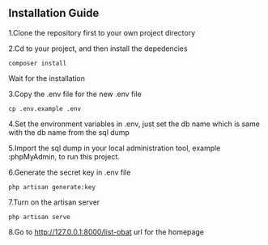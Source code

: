 

## Installation Guide
1.Clone the repository first to your own project directory

2.Cd to your project, and then install the depedencies 
```shell
composer install
```
Wait for the installation

3.Copy the .env file for the new .env file
```shell
cp .env.example .env
```

4.Set the environment variables in .env, just set the db name which is same with the db name from the sql dump 

5.Import the sql dump in your local administration tool, example :phpMyAdmin, to run this project.

6.Generate the secret key in .env file
```shell
php artisan generate:key
```

7.Turn on the artisan server
```shell
php artisan serve
```

8.Go to http://127.0.0.1:8000/list-obat url for the homepage
